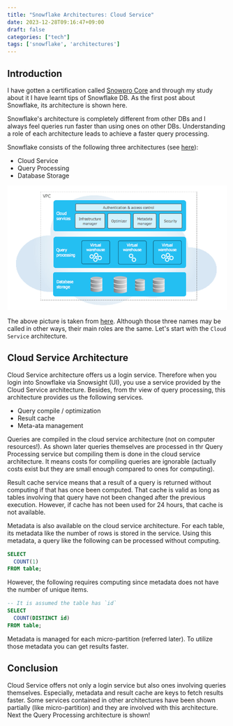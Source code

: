 ```yaml
---
title: "Snowflake Architectures: Cloud Service"
date: 2023-12-28T09:16:47+09:00
draft: false
categories: ["tech"]
tags: ['snowflake', 'architectures']
---
```


<!--more-->

## Introduction
I have gotten a certification called [Snowpro Core](https://www.snowflake.com/certifications/) and through my study about it I have learnt tips of Snowflake DB.
As the first post about Snowflake, its architecture is shown here.

Snowflake's architecture is completely different from other DBs and I always feel queries run faster than using ones on other DBs. Understanding a role of each architecture leads to
achieve a faster query processing.

Snowflake consists of the following three architectures (see [here](https://docs.snowflake.com/en/user-guide/intro-key-concepts)):

- Cloud Service
- Query Processing
- Database Storage 

![snowflake_architecture](architecture-overview.png)

The above picture is taken from [here](https://docs.snowflake.com/en/user-guide/intro-key-concepts). Although those three names may be called in other ways, their main roles are the same.
Let's start with the `Cloud Service` architecture.

## Cloud Service Architecture
Cloud Service architecture offers us a login service. Therefore when you login into Snowflake via Snowsight (UI), you use a service provided by the Cloud Service architecture.
Besides, from thr view of query processing, this architecture provides us the following services.

- Query compile / optimization
- Result cache
- Meta-ata management

Queries are compiled in the cloud service architecture (not on computer resources!). As shown later queries themselves are processed in thr Query Processing service but compiling them
is done in the cloud service architecture. It means costs for compiling queries are ignorable (actually costs exist but they are small enough compared to ones for computing).

Result cache service means that a result of a query is returned without computing if that has once been computed. That cache is valid as long as tables involving that query have not been changed after the previous execution. However, if cache has not been used for 24 hours, that cache is not available.

Metadata is also available on the cloud service architecture. For each table, its metadata like the number of rows is stored in the service. Using this metadata, a query like the following can be processed without computing.

```sql
SELECT
  COUNT(1)
FROM table;
```

However, the following requires computing since metadata does not have the number of unique items.

```sql
-- It is assumed the table has `id`
SELECT
  COUNT(DISTINCT id)
FROM table;
```

Metadata is managed for each micro-partition (referred later). To utilize those metadata you can get results faster.



## Conclusion

Cloud Service offers not only a login service but also ones involving queries themselves. Especially, metadata and result cache are keys to fetch
results faster. Some services contained in other architectures have been shown partially (like micro-partition) and they are involved with this architecture.
Next the Query Processing architecture is shown!